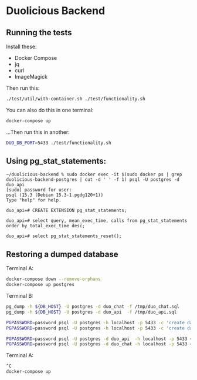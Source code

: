 # Duolicious Backend

## Running the tests

Install these:

* Docker Compose
* jq
* curl
* ImageMagick

Then run this:

```bash
./test/util/with-container.sh ./test/functionality.sh
```

You can also do this in one terminal:

```bash
docker-compose up
```

...Then run this in another:

```bash
DUO_DB_PORT=5433 ./test/functionality.sh
```

## Using pg_stat_statements:

```
~/duolicious-backend % sudo docker exec -it $(sudo docker ps | grep duolicious-backend-postgres | cut -d ' ' -f 1) psql -U postgres -d duo_api
[sudo] password for user:
psql (15.3 (Debian 15.3-1.pgdg120+1))
Type "help" for help.

duo_api=# CREATE EXTENSION pg_stat_statements;

duo_api=# select query, mean_exec_time, calls from pg_stat_statements order by total_exec_time desc;

duo_api=# select pg_stat_statements_reset();
```

## Restoring a dumped database

Terminal A:

```bash
docker-compose down --remove-orphans
docker-compose up postgres
```

Terminal B:
```bash
pg_dump -h ${DB_HOST} -U postgres -d duo_chat -f /tmp/duo_chat.sql
pg_dump -h ${DB_HOST} -U postgres -d duo_api  -f /tmp/duo_api.sql

PGPASSWORD=password psql -U postgres -h localhost -p 5433 -c 'create database duo_api;'
PGPASSWORD=password psql -U postgres -h localhost -p 5433 -c 'create database duo_chat;'

PGPASSWORD=password psql -U postgres -d duo_api  -h localhost -p 5433 < /tmp/duo_api.sql
PGPASSWORD=password psql -U postgres -d duo_chat -h localhost -p 5433 < /tmp/duo_chat.sql
```

Terminal A:

```bash
^C
docker-compose up
```
